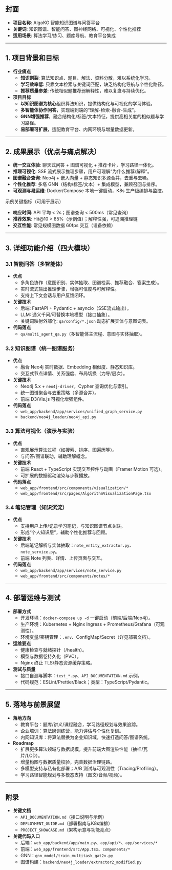## 封面
- **项目名称**: AlgoKG 智能知识图谱与问答平台
- **关键词**: 知识图谱、智能问答、图神经网络、可视化、个性化推荐
- **适用场景**: 算法学习/练习、题库导航、教育平台集成

---

## 1. 项目背景和目标
- **行业痛点**
  - **知识割裂**: 算法知识点、题目、解法、资料分散，难以系统化学习。
  - **学习效率低**: 只靠文本检索与关键词匹配，缺乏结构化导航与个性化路径。
  - **推荐质量参差**: 传统相似题推荐弱解释性，难以复盘与持续优化。
- **项目目标**
  - **以知识图谱为核心**组织算法知识，提供结构化与可视化的学习体验。
  - **多智能体协作问答**，实现端到端的“理解-检索-融合-生成”。
  - **GNN增强推荐**，融合结构化/标签/文本特征，提供高相关度的相似题与学习路径。
  - **易部署可扩展**，适配教育平台、内网环境与增量数据更新。

---

## 2. 成果展示（优点与痛点解决）
- **统一交互体验**: 聊天式问答 + 图谱可视化 + 推荐卡片，学习路径一体化。
- **推理可视化**: SSE 流式展示推理步骤，用户可理解“为什么推荐/解释”。
- **图谱融合查询**: Neo4j + 嵌入向量 + 静态知识多源合并，去重与去噪。
- **个性化推荐**: 多塔 GNN（结构/标签/文本）+ 集成模型，兼顾召回与排序。
- **可观测与易运维**: Docker/Compose 本地一键启动，K8s 生产级编排与监控。

示例关键指标（可用于展示）
- **响应时间**: API 平均 < 2s；图谱查询 < 500ms（常见查询）
- **推荐效果**: Hit@10 > 85%（示例值）；解释性强，可追溯推理链
- **交互性能**: 常见规模图数据 60fps 交互（设备依赖）

---

## 3. 详细功能介绍（四大模块）

### 3.1 智能问答（多智能体）
- **优点**
  - 多角色协作（意图识别、实体抽取、图谱检索、推荐融合、答案生成）。
  - 实时流式输出推理步骤，增强可信度与可解释性。
  - 支持上下文会话与用户反馈闭环。
- **关键技术**
  - 后端: FastAPI + Pydantic + asyncio（SSE流式输出）。
  - LLM: 通义千问/可替换本地模型（接口抽象）。
  - 关键词映射外部化: `qa/config/*.json` 动态扩展实体与意图词表。
- **代码落点**
  - `qa/multi_agent_qa.py`（多智能体主流程、意图与实体抽取）。

### 3.2 知识图谱（统一图谱服务）
- **优点**
  - 融合 Neo4j 实时数据、Embedding 相似度、静态知识库。
  - 交互式节点详情、关系强度、布局切换（力导/层次）。
- **关键技术**
  - Neo4j 5.x + `neo4j-driver`，Cypher 查询优化与索引。
  - 统一图谱聚合与去重策略（多源合并）。
  - 前端 D3/Vis.js 可视化增强组件。
- **代码落点**
  - `web_app/backend/app/services/unified_graph_service.py`
  - `backend/neo4j_loader/neo4j_api.py`

### 3.3 算法可视化（演示与实验）
- **优点**
  - 直观展示算法过程（如搜索、排序、图遍历等）。
  - 与问答/图谱联动，辅助理解概念。
- **关键技术**
  - 前端 React + TypeScript 实现交互控件与动画（Framer Motion 可选）。
  - 可扩展的数据驱动渲染与步骤播放。
- **代码落点**
  - `web_app/frontend/src/components/visualization/*`
  - `web_app/frontend/src/pages/AlgorithmVisualizationPage.tsx`

### 3.4 笔记管理（知识沉淀）
- **优点**
  - 支持用户上传/记录学习笔记，与知识图谱节点关联。
  - 形成“个人知识层”，辅助个性化推荐与回顾。
- **关键技术**
  - 后端笔记解析与实体抽取：`note_entity_extractor.py`、`note_service.py`。
  - 前端 Note 列表、详情、上传页面与交互。
- **代码落点**
  - `web_app/backend/app/services/note_service.py`
  - `web_app/frontend/src/components/notes/*`

---

## 4. 部署运维与测试
- **部署方式**
  - 开发环境：`docker-compose up -d` 一键启动（前端/后端/Neo4j）。
  - 生产环境：Kubernetes + Nginx Ingress + Prometheus/Grafana（可观测性）。
  - 环境变量/密钥管理：`.env`、ConfigMap/Secret（详见部署文档）。
- **运维要点**
  - 健康检查与就绪探针（/health）。
  - 模型与数据卷持久化（PVC）。
  - Nginx 终止 TLS/静态资源缓存策略。
- **测试与质量**
  - 接口自测与脚本：`test_*.py`、`API_DOCUMENTATION.md` 示例。
  - 代码规范：ESLint/Prettier/Black；类型：TypeScript/Pydantic。

---

## 5. 落地与前景展望
- **落地方向**
  - 教育平台：题库/讲义/课程融合，学习路径规划与效果追踪。
  - 企业培训：算法岗训练营，能力评估与个性化复训。
  - 内网知识库：将算法替换为企业知识域，快速打造问答/图谱系统。
- **Roadmap**
  - 扩展更多算法领域与数据规模，提升前端大图渲染性能（抽样/瓦片/LOD）。
  - 增量构图与数据质量校验，完善数据治理链路。
  - 多模型支持与私有化部署；A/B 测试与可观测性（Tracing/Profiling）。
  - 学习路径智能规划与多模态支持（图文/音频/视频）。

---

## 附录
- **关键文档**
  - `API_DOCUMENTATION.md`（接口说明与示例）
  - `DEPLOYMENT_GUIDE.md`（部署指南与K8s编排）
  - `PROJECT_SHOWCASE.md`（架构示意与功能亮点）
- **关键代码入口**
  - 后端：`web_app/backend/app/main.py`、`app/api/*`、`app/services/*`
  - 前端：`web_app/frontend/src/App.tsx`、`components/*`
  - GNN：`gnn_model/train_multitask_gat2v.py`
  - 图谱构建：`backend/neo4j_loader/extractor2_modified.py`
